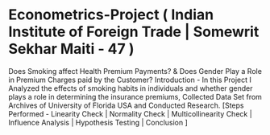 # Econometrics-Project ( Indian Institute of Foreign Trade | Somewrit Sekhar Maiti - 47 )
 Does Smoking affect Health Premium Payments? & Does Gender Play a Role in Premium Charges paid by the Customer? Introduction - In this Project I Analyzed the effects of smoking habits in individuals and whether gender plays a role in determining the insurance premiums, Collected Data Set from Archives of University of Florida USA and Conducted Research. [Steps Performed - Linearity Check | Normality Check | Multicollinearity Check | Influence Analysis | Hypothesis Testing | Conclusion ]
